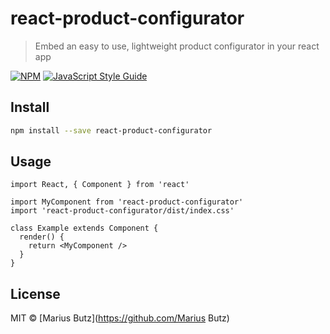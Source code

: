 # react-product-configurator

> Embed an easy to use, lightweight product configurator in your react app

[![NPM](https://img.shields.io/npm/v/react-product-configurator.svg)](https://www.npmjs.com/package/react-product-configurator) [![JavaScript Style Guide](https://img.shields.io/badge/code_style-standard-brightgreen.svg)](https://standardjs.com)

## Install

```bash
npm install --save react-product-configurator
```

## Usage

```tsx
import React, { Component } from 'react'

import MyComponent from 'react-product-configurator'
import 'react-product-configurator/dist/index.css'

class Example extends Component {
  render() {
    return <MyComponent />
  }
}
```

## License

MIT © [Marius Butz](https://github.com/Marius Butz)
